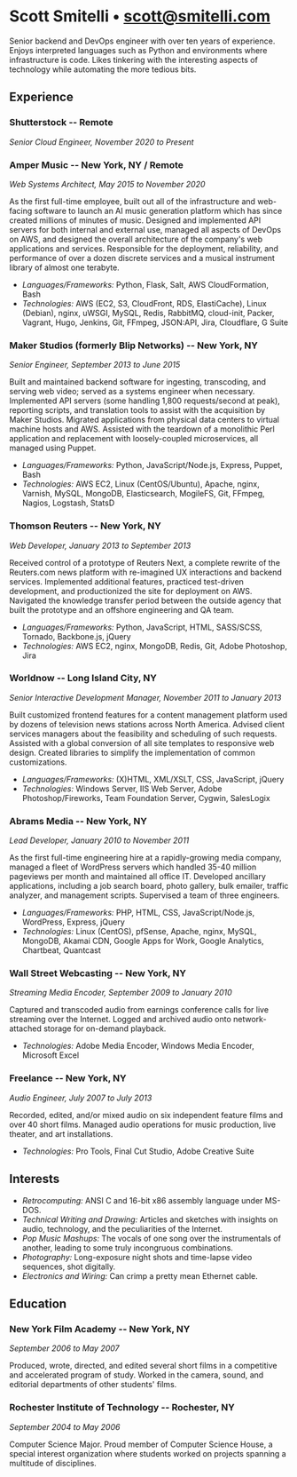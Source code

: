 # Scott Smitelli &bull; <scott@smitelli.com>

Senior backend and DevOps engineer with over ten years of experience. Enjoys interpreted languages such as Python and environments where infrastructure is code. Likes tinkering with the interesting aspects of technology while automating the more tedious bits.

## Experience

### Shutterstock -- Remote

_Senior Cloud Engineer, November 2020 to Present_

### Amper Music -- New York, NY / Remote

_Web Systems Architect, May 2015 to November 2020_

As the first full-time employee, built out all of the infrastructure and web-facing software to launch an AI music generation platform which has since created millions of minutes of music. Designed and implemented API servers for both internal and external use, managed all aspects of DevOps on AWS, and designed the overall architecture of the company's web applications and services. Responsible for the deployment, reliability, and performance of over a dozen discrete services and a musical instrument library of almost one terabyte.

* _Languages/Frameworks:_ Python, Flask, Salt, AWS CloudFormation, Bash
* _Technologies:_ AWS (EC2, S3, CloudFront, RDS, ElastiCache), Linux (Debian), nginx, uWSGI, MySQL, Redis, RabbitMQ, cloud-init, Packer, Vagrant, Hugo, Jenkins, Git, FFmpeg, JSON:API, Jira, Cloudflare, G Suite

### Maker Studios (formerly Blip Networks) -- New York, NY

_Senior Engineer, September 2013 to June 2015_

Built and maintained backend software for ingesting, transcoding, and serving web video; served as a systems engineer when necessary. Implemented API servers (some handling 1,800 requests/second at peak), reporting scripts, and translation tools to assist with the acquisition by Maker Studios. Migrated applications from physical data centers to virtual machine hosts and AWS. Assisted with the teardown of a monolithic Perl application and replacement with loosely-coupled microservices, all managed using Puppet.

* _Languages/Frameworks:_ Python, JavaScript/Node.js, Express, Puppet, Bash
* _Technologies:_ AWS EC2, Linux (CentOS/Ubuntu), Apache, nginx, Varnish, MySQL, MongoDB, Elasticsearch, MogileFS, Git, FFmpeg, Nagios, Logstash, StatsD

### Thomson Reuters -- New York, NY

_Web Developer, January 2013 to September 2013_

Received control of a prototype of Reuters Next, a complete rewrite of the Reuters.com news platform with re-imagined UX interactions and backend services. Implemented additional features, practiced test-driven development, and productionized the site for deployment on AWS. Navigated the knowledge transfer period between the outside agency that built the prototype and an offshore engineering and QA team.

* _Languages/Frameworks:_ Python, JavaScript, HTML, SASS/SCSS, Tornado, Backbone.js, jQuery
* _Technologies:_ AWS EC2, nginx, MongoDB, Redis, Git, Adobe Photoshop, Jira

### Worldnow -- Long Island City, NY

_Senior Interactive Development Manager, November 2011 to January 2013_

Built customized frontend features for a content management platform used by dozens of television news stations across North America. Advised client services managers about the feasibility and scheduling of such requests. Assisted with a global conversion of all site templates to responsive web design. Created libraries to simplify the implementation of common customizations.

* _Languages/Frameworks:_ (X)HTML, XML/XSLT, CSS, JavaScript, jQuery
* _Technologies:_ Windows Server, IIS Web Server, Adobe Photoshop/Fireworks, Team Foundation Server, Cygwin, SalesLogix

### Abrams Media -- New York, NY

_Lead Developer, January 2010 to November 2011_

As the first full-time engineering hire at a rapidly-growing media company, managed a fleet of WordPress servers which handled 35-40 million pageviews per month and maintained all office IT. Developed ancillary applications, including a job search board, photo gallery, bulk emailer, traffic analyzer, and management scripts. Supervised a team of three engineers.

* _Languages/Frameworks:_ PHP, HTML, CSS, JavaScript/Node.js, WordPress, Express, jQuery
* _Technologies:_ Linux (CentOS), pfSense, Apache, nginx, MySQL, MongoDB, Akamai CDN, Google Apps for Work, Google Analytics, Chartbeat, Quantcast

### Wall Street Webcasting -- New York, NY

_Streaming Media Encoder, September 2009 to January 2010_

Captured and transcoded audio from earnings conference calls for live streaming over the Internet. Logged and archived audio onto network-attached storage for on-demand playback.

* _Technologies:_ Adobe Media Encoder, Windows Media Encoder, Microsoft Excel

### Freelance -- New York, NY

_Audio Engineer, July 2007 to July 2013_

Recorded, edited, and/or mixed audio on six independent feature films and over 40 short films. Managed audio operations for music production, live theater, and art installations.

* _Technologies:_ Pro Tools, Final Cut Studio, Adobe Creative Suite

## Interests

* _Retrocomputing:_ ANSI C and 16-bit x86 assembly language under MS-DOS.
* _Technical Writing and Drawing:_ Articles and sketches with insights on audio, technology, and the peculiarities of the Internet.
* _Pop Music Mashups:_ The vocals of one song over the instrumentals of another, leading to some truly incongruous combinations.
* _Photography:_ Long-exposure night shots and time-lapse video sequences, shot digitally.
* _Electronics and Wiring:_ Can crimp a pretty mean Ethernet cable.

## Education

### New York Film Academy -- New York, NY

_September 2006 to May 2007_

Produced, wrote, directed, and edited several short films in a competitive and accelerated program of study. Worked in the camera, sound, and editorial departments of other students' films.

### Rochester Institute of Technology -- Rochester, NY

_September 2004 to May 2006_

Computer Science Major. Proud member of Computer Science House, a special interest organization where students worked on projects spanning a multitude of disciplines.
